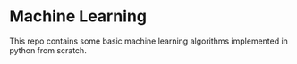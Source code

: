 # Machine Learning
This repo contains some basic machine learning algorithms implemented in python from scratch.

